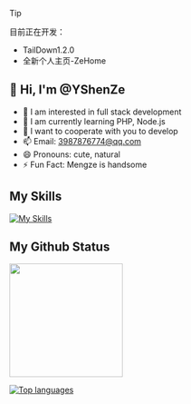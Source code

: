 > [!TIP]
> 目前正在开发：
> - TailDown1.2.0
> - 全新个人主页-ZeHome

## 👋 Hi, I'm @YShenZe

- 👀 I am interested in full stack development
- 🌱 I am currently learning PHP, Node.js
- 💞️ I want to cooperate with you to develop
- 📫 Email: 3987876774@qq.com
- 😄 Pronouns: cute, natural
- ⚡ Fun Fact: Mengze is handsome

## My Skills

[![My Skills](https://skillicons.dev/icons?i=html,css,tailwind,js,react,vite,ts,next,expressjs,nodejs,mongodb,md,git,github,vscode,php,nginx,vue,c,java,ruby,python,gitlab,go&perline=12)](#)

## My Github Status

<img height=200 align="center" src="https://my-stats-43gk.vercel.app/api?username=YShenZe&show_icons=true&theme=radical&hide=contribs,issues&show=discussions_answered&rank_icon=github&include_all_commits=true&card_width=150" />

 [![Top languages](https://github-readme-mwendwa.vercel.app/api/top-langs/?username=YShenZe&layout=compact&count_private=true&theme=blue-green&title_color=00b3ff)](#)
